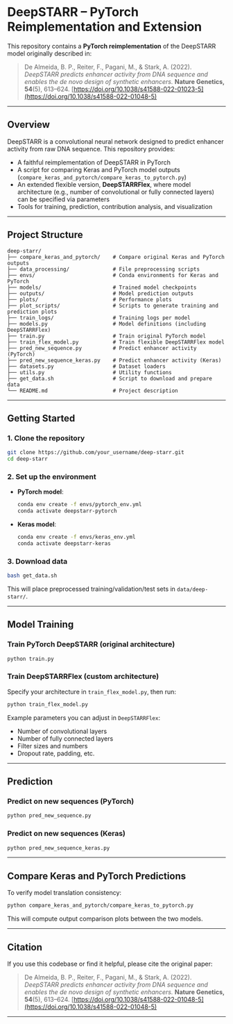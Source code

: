 # DeepSTARR – PyTorch Reimplementation and Extension

This repository contains a **PyTorch reimplementation** of the DeepSTARR model originally described in:

> De Almeida, B. P., Reiter, F., Pagani, M., & Stark, A. (2022).
> *DeepSTARR predicts enhancer activity from DNA sequence and enables the de novo design of synthetic enhancers.*
> **Nature Genetics, 54**(5), 613–624. [https://doi.org/10.1038/s41588-022-01023-5](https://doi.org/10.1038/s41588-022-01048-5)

---

## Overview

DeepSTARR is a convolutional neural network designed to predict enhancer activity from raw DNA sequence. This repository provides:

* A faithful reimplementation of DeepSTARR in PyTorch
* A script for comparing Keras and PyTorch model outputs (`compare_keras_and_pytorch/compare_keras_to_pytorch.py`)
* An extended flexible version, **DeepSTARRFlex**, where model architecture (e.g., number of convolutional or fully connected layers) can be specified via parameters
* Tools for training, prediction, contribution analysis, and visualization

---

## Project Structure

```
deep-starr/
├── compare_keras_and_pytorch/    # Compare original Keras and PyTorch outputs
├── data_processing/              # File preprocessing scripts
├── envs/                         # Conda environments for Keras and PyTorch
├── models/                       # Trained model checkpoints
├── outputs/                      # Model prediction outputs
├── plots/                        # Performance plots
├── plot_scripts/                 # Scripts to generate training and prediction plots
├── train_logs/                   # Training logs per model
├── models.py                     # Model definitions (including DeepSTARRFlex)
├── train.py                      # Train original PyTorch model
├── train_flex_model.py           # Train flexible DeepSTARRFlex model
├── pred_new_sequence.py          # Predict enhancer activity (PyTorch)
├── pred_new_sequence_keras.py    # Predict enhancer activity (Keras)
├── datasets.py                   # Dataset loaders
├── utils.py                      # Utility functions
├── get_data.sh                   # Script to download and prepare data
└── README.md                     # Project description
```

---

## Getting Started

### 1. Clone the repository

```bash
git clone https://github.com/your_username/deep-starr.git
cd deep-starr
```

### 2. Set up the environment

* **PyTorch model**:

  ```bash
  conda env create -f envs/pytorch_env.yml
  conda activate deepstarr-pytorch
  ```

* **Keras model**:

  ```bash
  conda env create -f envs/keras_env.yml
  conda activate deepstarr-keras
  ```

### 3. Download data

```bash
bash get_data.sh
```

This will place preprocessed training/validation/test sets in `data/deep-starr/`.

---

## Model Training

### Train PyTorch DeepSTARR (original architecture)

```bash
python train.py
```

### Train DeepSTARRFlex (custom architecture)

Specify your architecture in `train_flex_model.py`, then run:

```bash
python train_flex_model.py
```

Example parameters you can adjust in `DeepSTARRFlex`:

* Number of convolutional layers
* Number of fully connected layers
* Filter sizes and numbers
* Dropout rate, padding, etc.

---

## Prediction

### Predict on new sequences (PyTorch)

```bash
python pred_new_sequence.py
```

### Predict on new sequences (Keras)

```bash
python pred_new_sequence_keras.py
```

---

## Compare Keras and PyTorch Predictions

To verify model translation consistency:

```bash
python compare_keras_and_pytorch/compare_keras_to_pytorch.py
```

This will compute output comparison plots between the two models.

---

## Citation

If you use this codebase or find it helpful, please cite the original paper:

> De Almeida, B. P., Reiter, F., Pagani, M., & Stark, A. (2022).
> *DeepSTARR predicts enhancer activity from DNA sequence and enables the de novo design of synthetic enhancers.*
> **Nature Genetics, 54**(5), 613–624. [https://doi.org/10.1038/s41588-022-01048-5](https://doi.org/10.1038/s41588-022-01048-5)
> 

---
